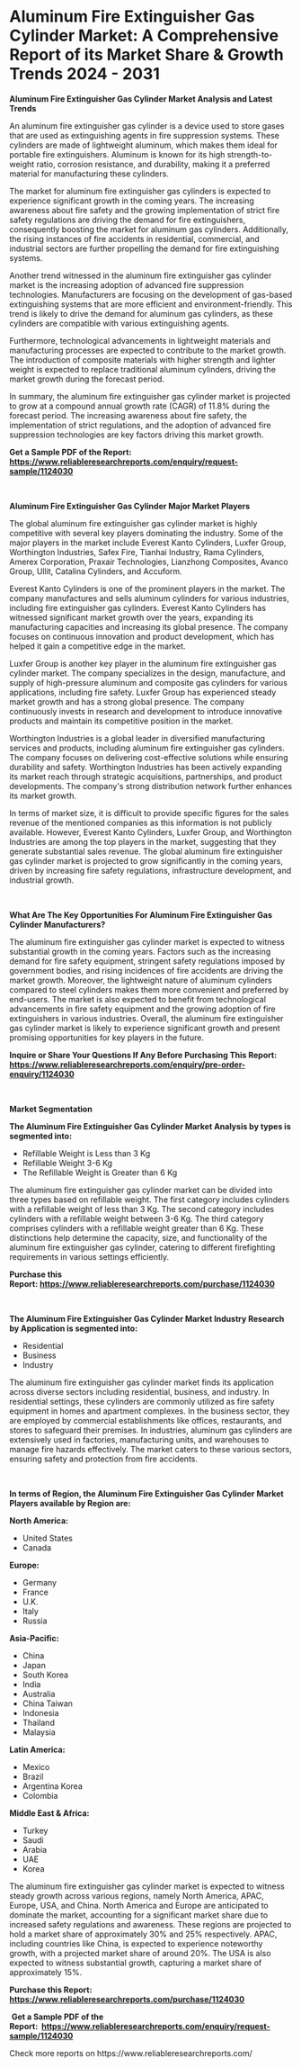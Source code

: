 <p><h1>Aluminum Fire Extinguisher Gas Cylinder Market: A Comprehensive Report of its Market Share & Growth Trends 2024 - 2031</h1></p><p><strong>Aluminum Fire Extinguisher Gas Cylinder Market Analysis and Latest Trends</strong></p>
<p><p>An aluminum fire extinguisher gas cylinder is a device used to store gases that are used as extinguishing agents in fire suppression systems. These cylinders are made of lightweight aluminum, which makes them ideal for portable fire extinguishers. Aluminum is known for its high strength-to-weight ratio, corrosion resistance, and durability, making it a preferred material for manufacturing these cylinders.</p><p>The market for aluminum fire extinguisher gas cylinders is expected to experience significant growth in the coming years. The increasing awareness about fire safety and the growing implementation of strict fire safety regulations are driving the demand for fire extinguishers, consequently boosting the market for aluminum gas cylinders. Additionally, the rising instances of fire accidents in residential, commercial, and industrial sectors are further propelling the demand for fire extinguishing systems.</p><p>Another trend witnessed in the aluminum fire extinguisher gas cylinder market is the increasing adoption of advanced fire suppression technologies. Manufacturers are focusing on the development of gas-based extinguishing systems that are more efficient and environment-friendly. This trend is likely to drive the demand for aluminum gas cylinders, as these cylinders are compatible with various extinguishing agents.</p><p>Furthermore, technological advancements in lightweight materials and manufacturing processes are expected to contribute to the market growth. The introduction of composite materials with higher strength and lighter weight is expected to replace traditional aluminum cylinders, driving the market growth during the forecast period.</p><p>In summary, the aluminum fire extinguisher gas cylinder market is projected to grow at a compound annual growth rate (CAGR) of 11.8% during the forecast period. The increasing awareness about fire safety, the implementation of strict regulations, and the adoption of advanced fire suppression technologies are key factors driving this market growth.</p></p>
<p><strong>Get a Sample PDF of the Report:&nbsp; <a href="https://www.reliableresearchreports.com/enquiry/request-sample/1124030">https://www.reliableresearchreports.com/enquiry/request-sample/1124030</a></strong></p>
<p>&nbsp;</p>
<p><strong>Aluminum Fire Extinguisher Gas Cylinder Major Market Players</strong></p>
<p><p>The global aluminum fire extinguisher gas cylinder market is highly competitive with several key players dominating the industry. Some of the major players in the market include Everest Kanto Cylinders, Luxfer Group, Worthington Industries, Safex Fire, Tianhai Industry, Rama Cylinders, Amerex Corporation, Praxair Technologies, Lianzhong Composites, Avanco Group, Ullit, Catalina Cylinders, and Accuform.</p><p>Everest Kanto Cylinders is one of the prominent players in the market. The company manufactures and sells aluminum cylinders for various industries, including fire extinguisher gas cylinders. Everest Kanto Cylinders has witnessed significant market growth over the years, expanding its manufacturing capacities and increasing its global presence. The company focuses on continuous innovation and product development, which has helped it gain a competitive edge in the market.</p><p>Luxfer Group is another key player in the aluminum fire extinguisher gas cylinder market. The company specializes in the design, manufacture, and supply of high-pressure aluminum and composite gas cylinders for various applications, including fire safety. Luxfer Group has experienced steady market growth and has a strong global presence. The company continuously invests in research and development to introduce innovative products and maintain its competitive position in the market.</p><p>Worthington Industries is a global leader in diversified manufacturing services and products, including aluminum fire extinguisher gas cylinders. The company focuses on delivering cost-effective solutions while ensuring durability and safety. Worthington Industries has been actively expanding its market reach through strategic acquisitions, partnerships, and product developments. The company's strong distribution network further enhances its market growth.</p><p>In terms of market size, it is difficult to provide specific figures for the sales revenue of the mentioned companies as this information is not publicly available. However, Everest Kanto Cylinders, Luxfer Group, and Worthington Industries are among the top players in the market, suggesting that they generate substantial sales revenue. The global aluminum fire extinguisher gas cylinder market is projected to grow significantly in the coming years, driven by increasing fire safety regulations, infrastructure development, and industrial growth.</p></p>
<p>&nbsp;</p>
<p><strong>What Are The Key Opportunities For Aluminum Fire Extinguisher Gas Cylinder Manufacturers?</strong></p>
<p><p>The aluminum fire extinguisher gas cylinder market is expected to witness substantial growth in the coming years. Factors such as the increasing demand for fire safety equipment, stringent safety regulations imposed by government bodies, and rising incidences of fire accidents are driving the market growth. Moreover, the lightweight nature of aluminum cylinders compared to steel cylinders makes them more convenient and preferred by end-users. The market is also expected to benefit from technological advancements in fire safety equipment and the growing adoption of fire extinguishers in various industries. Overall, the aluminum fire extinguisher gas cylinder market is likely to experience significant growth and present promising opportunities for key players in the future.</p></p>
<p><strong>Inquire or Share Your Questions If Any Before Purchasing This Report: <a href="https://www.reliableresearchreports.com/enquiry/pre-order-enquiry/1124030">https://www.reliableresearchreports.com/enquiry/pre-order-enquiry/1124030</a></strong></p>
<p>&nbsp;</p>
<p><strong>Market Segmentation</strong></p>
<p><strong>The Aluminum Fire Extinguisher Gas Cylinder Market Analysis by types is segmented into:</strong></p>
<p><ul><li>Refillable Weight is Less than 3 Kg</li><li>Refillable Weight 3-6 Kg</li><li>The Refillable Weight is Greater than 6 Kg</li></ul></p>
<p><p>The aluminum fire extinguisher gas cylinder market can be divided into three types based on refillable weight. The first category includes cylinders with a refillable weight of less than 3 Kg. The second category includes cylinders with a refillable weight between 3-6 Kg. The third category comprises cylinders with a refillable weight greater than 6 Kg. These distinctions help determine the capacity, size, and functionality of the aluminum fire extinguisher gas cylinder, catering to different firefighting requirements in various settings efficiently.</p></p>
<p><strong>Purchase this Report:&nbsp;<a href="https://www.reliableresearchreports.com/purchase/1124030">https://www.reliableresearchreports.com/purchase/1124030</a></strong></p>
<p>&nbsp;</p>
<p><strong>The Aluminum Fire Extinguisher Gas Cylinder Market Industry Research by Application is segmented into:</strong></p>
<p><ul><li>Residential</li><li>Business</li><li>Industry</li></ul></p>
<p><p>The aluminum fire extinguisher gas cylinder market finds its application across diverse sectors including residential, business, and industry. In residential settings, these cylinders are commonly utilized as fire safety equipment in homes and apartment complexes. In the business sector, they are employed by commercial establishments like offices, restaurants, and stores to safeguard their premises. In industries, aluminum gas cylinders are extensively used in factories, manufacturing units, and warehouses to manage fire hazards effectively. The market caters to these various sectors, ensuring safety and protection from fire accidents.</p></p>
<p>&nbsp;</p>
<p><strong>In terms of Region, the Aluminum Fire Extinguisher Gas Cylinder Market Players available by Region are:</strong></p>
<p>
    <p> <strong> North America: </strong>
        <ul>
            <li>United States</li>
            <li>Canada</li>
        </ul>
        </p> 
    <p> <strong> Europe: </strong>
        <ul>
            <li>Germany</li>
            <li>France</li>
            <li>U.K.</li>
            <li>Italy</li>
            <li>Russia</li>
        </ul>
        </p> 
    <p> <strong> Asia-Pacific: </strong>
        <ul>
            <li>China</li>
            <li>Japan</li>
            <li>South Korea</li>
            <li>India</li>
            <li>Australia</li>
            <li>China Taiwan</li>
            <li>Indonesia</li>
            <li>Thailand</li>
            <li>Malaysia</li>
        </ul>
        </p> 
    <p> <strong> Latin America: </strong>
        <ul>
            <li>Mexico</li>
            <li>Brazil</li>
            <li>Argentina Korea</li>
            <li>Colombia</li>
        </ul>
        </p> 
    <p> <strong> Middle East & Africa: </strong>
        <ul>
            <li>Turkey</li>
            <li>Saudi</li>
            <li>Arabia</li>
            <li>UAE</li>
            <li>Korea</li>
        </ul>
    </p>
    </p>
<p><p>The aluminum fire extinguisher gas cylinder market is expected to witness steady growth across various regions, namely North America, APAC, Europe, USA, and China. North America and Europe are anticipated to dominate the market, accounting for a significant market share due to increased safety regulations and awareness. These regions are projected to hold a market share of approximately 30% and 25% respectively. APAC, including countries like China, is expected to experience noteworthy growth, with a projected market share of around 20%. The USA is also expected to witness substantial growth, capturing a market share of approximately 15%.</p></p>
<p><strong>Purchase this Report: <a href="https://www.reliableresearchreports.com/purchase/1124030">https://www.reliableresearchreports.com/purchase/1124030</a></strong></p>
<p>&nbsp;<strong>Get a Sample PDF of the Report:&nbsp;&nbsp;<a href="https://www.reliableresearchreports.com/enquiry/request-sample/1124030">https://www.reliableresearchreports.com/enquiry/request-sample/1124030</a></strong></p>
<p><strong></strong></p>
<p>Check more reports on https://www.reliableresearchreports.com/</p>